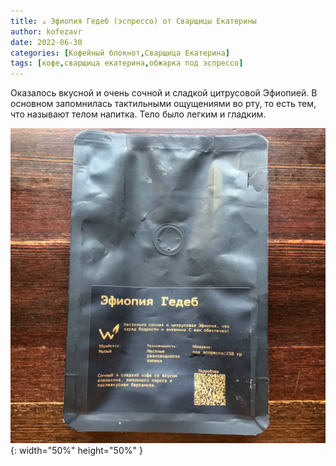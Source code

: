 ```yaml
---
title: ☕️ Эфиопия Гедеб (эспрессо) от Сварщицы Екатерины
author: kofezavr
date: 2022-06-30
categories: [Кофейный блокнот,Сварщица Екатерина]
tags: [кофе,сварщица екатерина,обжарка под эспрессо]
--- 
```


Оказалось вкусной и очень сочной и сладкой цитрусовой Эфиопией. В основном запомнилась тактильными ощущениями во рту, то есть тем, что называют телом напитка. Тело было легким и гладким.

![Эфиопия Гедеб (эспрессо) от Сварщицы Екатерины](/assets/img/posts/coffee/22/06/ethiopia-gedeb.jpg){: width="50%" height="50%" }